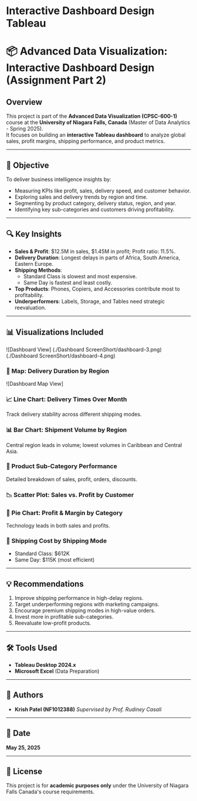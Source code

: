 # Interactive Dashboard Design Tableau
 

# 📦 Advanced Data Visualization: Interactive Dashboard Design (Assignment Part 2)

## Overview
This project is part of the **Advanced Data Visualization (CPSC-600-1)** course at the **University of Niagara Falls, Canada** (Master of Data Analytics - Spring 2025).  
It focuses on building an **interactive Tableau dashboard** to analyze global sales, profit margins, shipping performance, and product metrics.

---

## 📝 Objective
To deliver business intelligence insights by:
- Measuring KPIs like profit, sales, delivery speed, and customer behavior.
- Exploring sales and delivery trends by region and time.
- Segmenting by product category, delivery status, region, and year.
- Identifying key sub-categories and customers driving profitability.

---

## 🔍 Key Insights
- **Sales & Profit**: $12.5M in sales, $1.45M in profit; Profit ratio: 11.5%.
- **Delivery Duration**: Longest delays in parts of Africa, South America, Eastern Europe.
- **Shipping Methods**:
  - Standard Class is slowest and most expensive.
  - Same Day is fastest and least costly.
- **Top Products**: Phones, Copiers, and Accessories contribute most to profitability.
- **Underperformers**: Labels, Storage, and Tables need strategic reevaluation.

---

## 📊 Visualizations Included
![Dashboard View]
(./Dashboard ScreenShort/dashboard-3.png)
(./Dashboard ScreenShort/dashboard-4.png)
### 📍 Map: Delivery Duration by Region
![Dashboard Map View]

### 📈 Line Chart: Delivery Times Over Month
Track delivery stability across different shipping modes.

### 📊 Bar Chart: Shipment Volume by Region
Central region leads in volume; lowest volumes in Caribbean and Central Asia.

### 🛒 Product Sub-Category Performance
Detailed breakdown of sales, profit, orders, discounts.

### 📉 Scatter Plot: Sales vs. Profit by Customer


### 🍰 Pie Chart: Profit & Margin by Category
Technology leads in both sales and profits.

### 🚚 Shipping Cost by Shipping Mode
- Standard Class: $612K
- Same Day: $115K (most efficient)

---

## 💡 Recommendations
1. Improve shipping performance in high-delay regions.
2. Target underperforming regions with marketing campaigns.
3. Encourage premium shipping modes in high-value orders.
4. Invest more in profitable sub-categories.
5. Reevaluate low-profit products.

---

## 🛠️ Tools Used
- **Tableau Desktop 2024.x**
- **Microsoft Excel** (Data Preparation)

---

## 👥 Authors
- **Krish Patel (NF1012388)**
*Supervised by Prof. Rudiney Casali*

---

## 📅 Date
**May 25, 2025**

---

## 📄 License
This project is for **academic purposes only** under the University of Niagara Falls Canada's course requirements.
